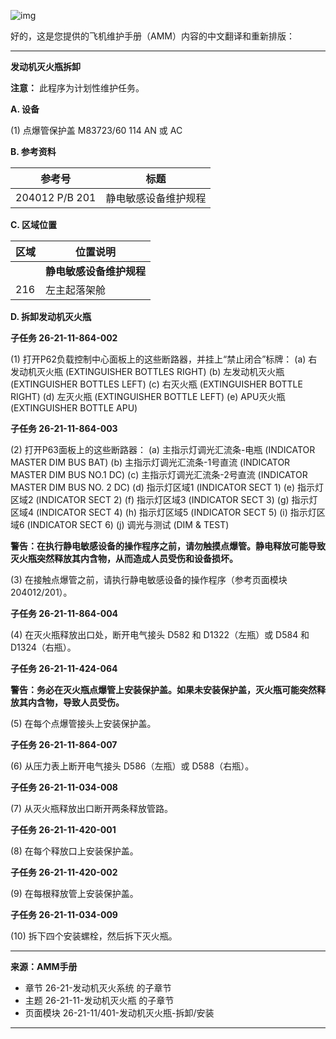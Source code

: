![img](https://files-hank.oss-cn-beijing.aliyuncs.com//.wps1.jpg)

好的，这是您提供的飞机维护手册（AMM）内容的中文翻译和重新排版：

---

**发动机灭火瓶拆卸**

**注意：** 此程序为计划性维护任务。

**A. 设备**

(1) 点爆管保护盖 M83723/60 114 AN 或 AC

**B. 参考资料**

| 参考号        | 标题                                 |
| ------------- | ------------------------------------ |
| 204012 P/B 201 | 静电敏感设备维护规程                 |

**C. 区域位置**

| 区域 | 位置说明                               |
| ---- | -------------------------------------- |
|      | **静电敏感设备维护规程** |
| 216  | 左主起落架舱                           |

**D. 拆卸发动机灭火瓶**

**子任务 26-21-11-864-002**

(1) 打开P62负载控制中心面板上的这些断路器，并挂上“禁止闭合”标牌：
    (a) 右发动机灭火瓶 (EXTINGUISHER BOTTLES RIGHT)
    (b) 左发动机灭火瓶 (EXTINGUISHER BOTTLES LEFT)
    (c) 右灭火瓶 (EXTINGUISHER BOTTLE RIGHT)
    (d) 左灭火瓶 (EXTINGUISHER BOTTLE LEFT)
    (e) APU灭火瓶 (EXTINGUISHER BOTTLE APU)

**子任务 26-21-11-864-003**

(2) 打开P63面板上的这些断路器：
    (a) 主指示灯调光汇流条-电瓶 (INDICATOR MASTER DIM BUS BAT)
    (b) 主指示灯调光汇流条-1号直流 (INDICATOR MASTER DIM BUS NO.1 DC)
    (c) 主指示灯调光汇流条-2号直流 (INDICATOR MASTER DIM BUS NO. 2 DC)
    (d) 指示灯区域1 (INDICATOR SECT 1)
    (e) 指示灯区域2 (INDICATOR SECT 2)
    (f) 指示灯区域3 (INDICATOR SECT 3)
    (g) 指示灯区域4 (INDICATOR SECT 4)
    (h) 指示灯区域5 (INDICATOR SECT 5)
    (i) 指示灯区域6 (INDICATOR SECT 6)
    (j) 调光与测试 (DIM & TEST)

**警告：在执行静电敏感设备的操作程序之前，请勿触摸点爆管。静电释放可能导致灭火瓶突然释放其内含物，从而造成人员受伤和设备损坏。**

(3) 在接触点爆管之前，请执行静电敏感设备的操作程序（参考页面模块 204012/201）。

**子任务 26-21-11-864-004**

(4) 在灭火瓶释放出口处，断开电气接头 D582 和 D1322（左瓶）或 D584 和 D1324（右瓶）。

**子任务 26-21-11-424-064**

**警告：务必在灭火瓶点爆管上安装保护盖。如果未安装保护盖，灭火瓶可能突然释放其内含物，导致人员受伤。**

(5) 在每个点爆管接头上安装保护盖。

**子任务 26-21-11-864-007**

(6) 从压力表上断开电气接头 D586（左瓶）或 D588（右瓶）。

**子任务 26-21-11-034-008**

(7) 从灭火瓶释放出口断开两条释放管路。

**子任务 26-21-11-420-001**

(8) 在每个释放口上安装保护盖。

**子任务 26-21-11-420-002**

(9) 在每根释放管上安装保护盖。

**子任务 26-21-11-034-009**

(10) 拆下四个安装螺栓，然后拆下灭火瓶。

---

**来源：AMM手册**

* 章节 26-21-发动机灭火系统 的子章节
* 主题 26-21-11-发动机灭火瓶 的子章节
* 页面模块 26-21-11/401-发动机灭火瓶-拆卸/安装

---